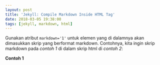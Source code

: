 ```yaml
---
layout: post
title: 'Jekyll: Compile Markdown Inside HTML Tag'
date: 2018-03-05 19:38:00
tags: [jekyll, markdown, html]
---
```


Gunakan atribut `markdown='1'` untuk elemen yang di dalamnya akan dimasukkan skrip yang berformat markdown. Contohnya, kita ingin skrip markdown pada _contoh 1_ di dalam skrip html di _contoh 2_:

__Contoh 1__

```markdown
